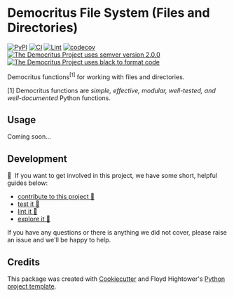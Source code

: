 # Democritus File System (Files and Directories)

[![PyPI](https://img.shields.io/pypi/v/d8s-file-system.svg)](https://pypi.python.org/pypi/d8s-file-system)
[![CI](https://github.com/democritus-project/d8s-file-system/workflows/CI/badge.svg)](https://github.com/democritus-project/d8s-file-system/actions)
[![Lint](https://github.com/democritus-project/d8s-file-system/workflows/Lint/badge.svg)](https://github.com/democritus-project/d8s-file-system/actions)
[![codecov](https://codecov.io/gh/democritus-project/d8s-file-system/branch/main/graph/badge.svg?token=V0WOIXRGMM)](https://codecov.io/gh/democritus-project/d8s-file-system)
[![The Democritus Project uses semver version 2.0.0](https://img.shields.io/badge/-semver%20v2.0.0-22bfda)](https://semver.org/spec/v2.0.0.html)
[![The Democritus Project uses black to format code](https://img.shields.io/badge/code%20style-black-000000.svg)](https://github.com/psf/black)

Democritus functions<sup>[1]</sup> for working with files and directories.

[1] Democritus functions are <i>simple, effective, modular, well-tested, and well-documented</i> Python functions.

## Usage

Coming soon...

## Development

👋 &nbsp;If you want to get involved in this project, we have some short, helpful guides below:

- [contribute to this project 🥇][contributing]
- [test it 🧪][local-dev]
- [lint it 🧹][local-dev]
- [explore it 🔭][local-dev]

If you have any questions or there is anything we did not cover, please raise an issue and we'll be happy to help.

## Credits

This package was created with [Cookiecutter](https://github.com/audreyr/cookiecutter) and Floyd Hightower's [Python project template](https://github.com/fhightower-templates/python-project-template).

[contributing]: https://github.com/democritus-project/.github/blob/main/CONTRIBUTING.md#contributing-a-pr-
[local-dev]: https://github.com/democritus-project/.github/blob/main/CONTRIBUTING.md#local-development-
